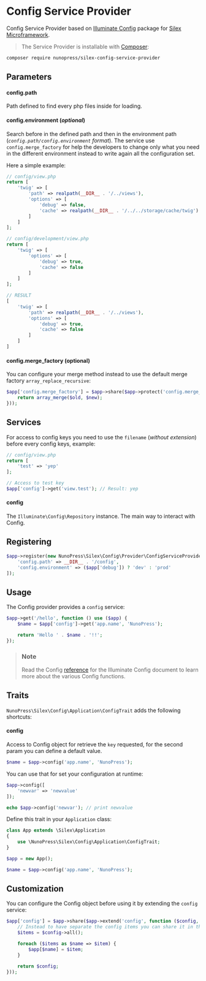 Config Service Provider
=======================

Config Service Provider based on [Illuminate Config](https://github.com/illuminate/config) package for [Silex Microframework](http://silex.sensiolabs.org/).


> The Service Provider is installable with [Composer](https://getcomposer.org/):
```bash
composer require nunopress/silex-config-service-provider
```

Parameters
----------

#### config.path

Path defined to find every php files inside for loading.

#### config.environment (*optional*)

Search before in the defined path and then in the environment path (*`config.path/config.environment` format*). The service use `config.merge_factory` for help the developers to change only what you need in the different environment instead to write again all the configuration set.

Here a simple example:

```php
// config/view.php
return [
    'twig' => [
        'path' => realpath(__DIR__ . '/../views'),
        'options' => [
            'debug' => false,
            'cache' => realpath(__DIR__ . '/../../storage/cache/twig')
        ]
    ]
];

// config/development/view.php
return [
    'twig' => [
        'options' => [
            'debug' => true,
            'cache' => false
        ]
    ]
];

// RESULT
[
    'twig' => [
        'path' => realpath(__DIR__ . '/../views'),
        'options' => [
            'debug' => true,
            'cache' => false
        ]
    ]
]
```

#### config.merge_factory (optional)

You can configure your merge method instead to use the default merge factory `array_replace_recursive`:

```php
$app['config.merge_factory'] = $app->share($app->protect('config.merge_factory', function (array $old, array $new) {
    return array_merge($old, $new);
}));
```

Services
--------

For access to config keys you need to use the `filename` (*without extension*) before every config keys, example:

```php
// config/view.php
return [
    'test' => 'yep'
];

// Access to test key
$app['config']->get('view.test'); // Result: yep
```

#### config

The `Illuminate\Config\Repository` instance. The main way to interact with Config.

Registering
-----------

```php
$app->register(new NunoPress\Silex\Config\Provider\ConfigServiceProvider(), [
    'config.path' => __DIR__ . '/config',
    'config.environment' => ($app['debug']) ? 'dev' : 'prod'
]);
```

Usage
-----

The Config provider provides a `config` service:

```php
$app->get('/hello', function () use ($app) {
    $name = $app['config']->get('app.name', 'NunoPress');

    return 'Hello ' . $name . '!!';
});
```

> ### Note
> Read the Config [reference](https://laravel.com/api/master/Illuminate/Config/Repository.html) for the Illuminate Config document to learn more about the various Config functions.

Traits
------

`NunoPress\Silex\Config\Application\ConfigTrait` adds the following shortcuts:

#### config

Access to Config object for retrieve the `key` requested, for the second param you can define a default value.

```php
$name = $app->config('app.name', 'NunoPress');
```

You can use that for set your configuration at runtime:

```php
$app->config([
    'newvar' => 'newvalue'
]);

echo $app->config('newvar'); // print newvalue
```

Define this trait in your `Application` class:

```php
class App extends \Silex\Application
{
    use \NunoPress\Silex\Config\Application\ConfigTrait;
}

$app = new App();

$name = $app->config('app.name', 'NunoPress');
```

Customization
-------------

You can configure the Config object before using it by extending the `config` service:

```php
$app['config'] = $app->share($app->extend('config', function ($config, $app) {
    // Instead to have separate the config items you can share it in the current container
    $items = $config->all();

    foreach ($items as $name => $item) {
        $app[$name] = $item;
    }

    return $config;
}));
```

